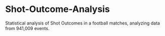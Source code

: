 # Shot-Outcome-Analysis
Statistical analysis of Shot Outcomes in a football matches, analyzing data from 941,009 events.
